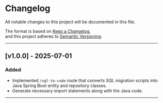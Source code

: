 # Changelog

All notable changes to this project will be documented in this file.

The format is based on [Keep a Changelog](https://keepachangelog.com/en/1.0.0/),  
and this project adheres to [Semantic Versioning](https://semver.org/spec/v2.0.0.html).

---

## [v1.0.0] - 2025-07-01
### Added
- Implemented `/sql-to-code` route that converts SQL migration scripts into Java Spring Boot entity and repository classes.
- Generate necessary import statements along with the Java code.
---